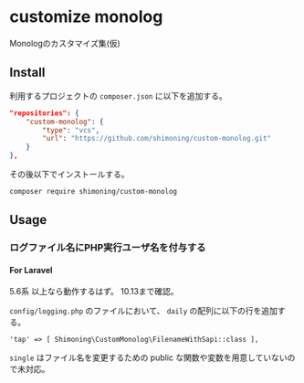 # customize monolog
Monologのカスタマイズ集(仮)

## Install

利用するプロジェクトの `composer.json` に以下を追加する。
```composer.json
"repositories": {
    "custom-monolog": {
        "type": "vcs",
        "url": "https://github.com/shimoning/custom-monolog.git"
    }
},
```

その後以下でインストールする。

```bash
composer require shimoning/custom-monolog
```

## Usage

### ログファイル名にPHP実行ユーザ名を付与する
#### For Laravel
5.6系 以上なら動作するはず。
10.13まで確認。

`config/logging.php` のファイルにおいて、 `daily` の配列に以下の行を追加する。
```
'tap' => [ Shimoning\CustomMonolog\FilenameWithSapi::class ],
```

`single` はファイル名を変更するための public な関数や変数を用意していないので未対応。
